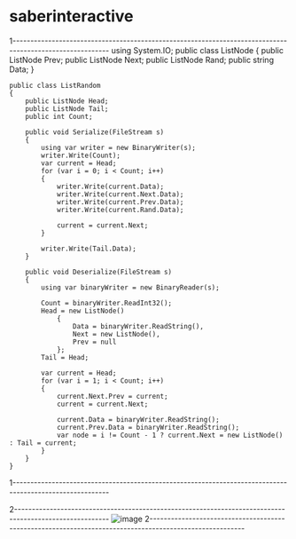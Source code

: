 # saberinteractive

1---------------------------------------------------------------------------------------------------------
using System.IO;
    public class ListNode
    {
        public ListNode Prev;
        public ListNode Next;
        public ListNode Rand;
        public string Data;
    }

    public class ListRandom
    {
        public ListNode Head;
        public ListNode Tail;
        public int Count;

        public void Serialize(FileStream s)
        {
            using var writer = new BinaryWriter(s);
            writer.Write(Count);
            var current = Head;
            for (var i = 0; i < Count; i++)
            {
                writer.Write(current.Data);
                writer.Write(current.Next.Data);
                writer.Write(current.Prev.Data);
                writer.Write(current.Rand.Data);

                current = current.Next;
            }

            writer.Write(Tail.Data);
        }

        public void Deserialize(FileStream s)
        {
            using var binaryWriter = new BinaryReader(s);

            Count = binaryWriter.ReadInt32();
            Head = new ListNode()
                {
                    Data = binaryWriter.ReadString(),
                    Next = new ListNode(),
                    Prev = null
                };
            Tail = Head;
            
            var current = Head;
            for (var i = 1; i < Count; i++)
            {
                current.Next.Prev = current;
                current = current.Next;

                current.Data = binaryWriter.ReadString();
                current.Prev.Data = binaryWriter.ReadString();
                var node = i != Count - 1 ? current.Next = new ListNode() : Tail = current;
            }
        }
    }
1---------------------------------------------------------------------------------------------------------


2--------------------------------------------------------------------------------------------------------
![image](https://user-images.githubusercontent.com/32494392/218605807-0a47dc91-ab67-495f-8d17-e16ec07578bb.png)
2--------------------------------------------------------------------------------------------------------
